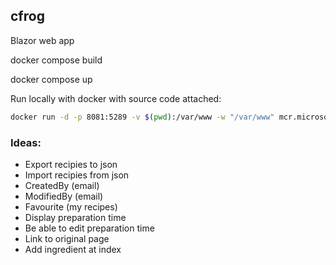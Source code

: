 ## cfrog

Blazor web app

docker compose build

docker compose up

Run locally with docker with source code attached:
```bash
docker run -d -p 8081:5289 -v $(pwd):/var/www -w "/var/www" mcr.microsoft.com/dotnet/sdk:9.0 bash -c "dotnet watch run --project ./src/CookingFrog.WebUI/CookingFrog.WebUI/CookingFrog.WebUI.csproj"  
```

### Ideas:

- Export recipies to json
- Import recipies from json
- CreatedBy (email)
- ModifiedBy (email)
- Favourite (my recipes)
- Display preparation time
- Be able to edit preparation time
- Link to original page
- Add ingredient at index
